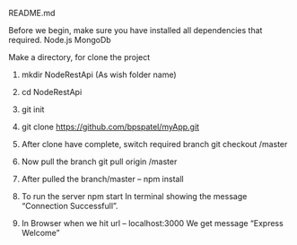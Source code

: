 README.md

Before we begin, make sure you have installed all dependencies that required.
Node.js
MongoDb

Make a directory, for clone the project
	
1. mkdir NodeRestApi (As wish folder name)

2. cd NodeRestApi

3. git init

4. git clone https://github.com/bpspatel/myApp.git

5. After clone have complete, switch required branch 
git checkout <branchname>/master

6. Now pull the branch
git pull origin <branchName>/master

7. After pulled the branch/master – 
npm install 

8. To run the server
npm start 
In terminal showing the message “Connection Successfull”.

9. In Browser  when we hit url – localhost:3000
We get message  “Express Welcome”

